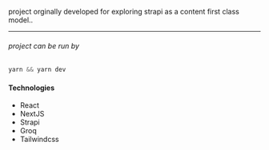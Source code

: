 project orginally developed for exploring strapi as a content first class model..

---

###### project can be run by

```js
yarn && yarn dev
```

#### Technologies
* React
* NextJS
* Strapi
* Groq
* Tailwindcss
